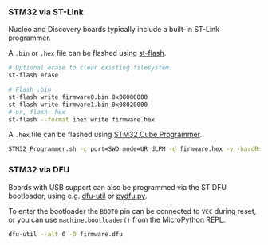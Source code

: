 ### STM32 via ST-Link

Nucleo and Discovery boards typically include a built-in ST-Link programmer.

A `.bin` or `.hex` file can be flashed using [st-flash](https://github.com/stlink-org/stlink).

```bash
# Optional erase to clear existing filesystem.
st-flash erase

# Flash .bin
st-flash write firmware0.bin 0x08000000
st-flash write firmware1.bin 0x08020000
# or, flash .hex
st-flash --format ihex write firmware.hex
```

A `.hex` file can be flashed using [STM32 Cube Programmer](https://www.st.com/en/development-tools/stm32cubeprog.html).

```bash
STM32_Programmer.sh -c port=SWD mode=UR dLPM -d firmware.hex -v -hardRst
```

### STM32 via DFU

Boards with USB support can also be programmed via the ST DFU bootloader, using e.g. [dfu-util](http://dfu-util.sourceforge.net/) or [pydfu.py](https://github.com/micropython/micropython/blob/master/tools/pydfu.py).

To enter the bootloader the `BOOT0` pin can be connected to `VCC` during reset, or you can use `machine.bootloader()` from the MicroPython REPL.

```bash
dfu-util --alt 0 -D firmware.dfu
```
